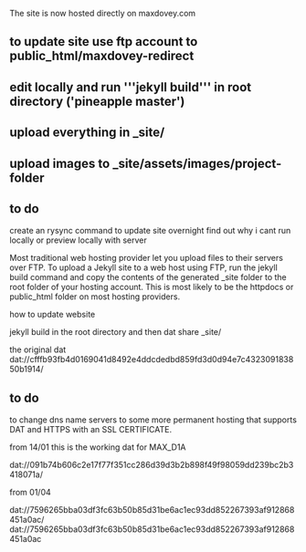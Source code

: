 The site is now hosted directly on maxdovey.com

## to update site use ftp account to public_html/maxdovey-redirect
## edit locally and run '''jekyll build''' in root directory ('pineapple master')
## upload everything in _site/
## upload images to _site/assets/images/project-folder

## to do 
create an rysync command to update site overnight 
find out why i cant run locally or preview locally with server 

Most traditional web hosting provider let you upload files to their servers over FTP. To upload a Jekyll site to a web host using FTP, run the jekyll build command and copy the contents of the generated _site folder to the root folder of your hosting account. This is most likely to be the httpdocs or public_html folder on most hosting providers.

how to update website

jekyll build in the root directory
and then dat share _site/

the original dat
dat://cfffb93fb4d0169041d8492e4ddcdedbd859fd3d0d94e7c432309183850b1914/
## to do

to change dns name servers to some more permanent hosting that supports DAT and HTTPS with an SSL CERTIFICATE.


from 14/01 this is the working dat for MAX_D1A

dat://091b74b606c2e17f77f351cc286d39d3b2b898f49f98059dd239bc2b3418071a/



from 01/04

dat://7596265bba03df3fc63b50b85d31be6ac1ec93dd852267393af912868451a0ac/
dat://7596265bba03df3fc63b50b85d31be6ac1ec93dd852267393af912868451a0ac
